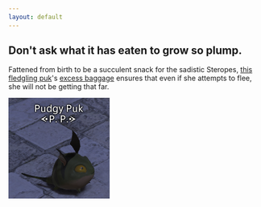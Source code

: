 ```yaml
---
layout: default
---
```

## Don't ask what it has eaten to grow so plump. 
Fattened from birth to be a succulent snack for the sadistic Steropes, [this fledgling puk](http://twitter.com/pamiejaige)'s [excess baggage](https://jamiepaige.bandcamp.com/) ensures that even if she attempts to flee, she will not be getting that far.


<img src="images/puk.png" alt="Pudgy puk.">
